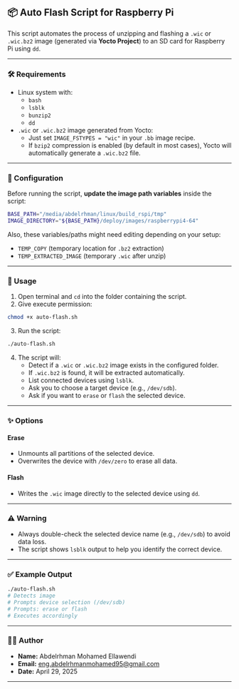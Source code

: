 ## 📦 Auto Flash Script for Raspberry Pi 

This script automates the process of unzipping and flashing a `.wic` or `.wic.bz2` image (generated via **Yocto Project**) to an SD card for Raspberry Pi  using `dd`.

---

### 🛠️ Requirements

- Linux system with:
  - `bash`
  - `lsblk`
  - `bunzip2`
  - `dd`
- `.wic` or `.wic.bz2` image generated from Yocto:
  - Just set `IMAGE_FSTYPES = "wic"` in your `.bb` image recipe.
  - If `bzip2` compression is enabled (by default in most cases), Yocto will automatically generate a `.wic.bz2` file.


---

### 🔧 Configuration

Before running the script, **update the image path variables** inside the script:

```bash
BASE_PATH="/media/abdelrhman/linux/build_rspi/tmp"
IMAGE_DIRECTORY="${BASE_PATH}/deploy/images/raspberrypi4-64"
```

Also, these variables/paths might need editing depending on your setup:

- `TEMP_COPY` (temporary location for `.bz2` extraction)
- `TEMP_EXTRACTED_IMAGE` (temporary `.wic` after unzip)

---

### 🚀 Usage

1. Open terminal and `cd` into the folder containing the script.
2. Give execute permission:

```bash
chmod +x auto-flash.sh
```

3. Run the script:

```bash
./auto-flash.sh
```

4. The script will:
   - Detect if a `.wic` or `.wic.bz2` image exists in the configured folder.
   - If `.wic.bz2` is found, it will be extracted automatically.
   - List connected devices using `lsblk`.
   - Ask you to choose a target device (e.g., `/dev/sdb`).
   - Ask if you want to `erase` or `flash` the selected device.

---

### ✨ Options

#### Erase
- Unmounts all partitions of the selected device.
- Overwrites the device with `/dev/zero` to erase all data.

#### Flash
- Writes the `.wic` image directly to the selected device using `dd`.

---

### ⚠️ Warning

- Always double-check the selected device name (e.g., `/dev/sdb`) to avoid data loss.
- The script shows `lsblk` output to help you identify the correct device.

---

### ✅ Example Output

```bash
./auto-flash.sh
# Detects image
# Prompts device selection (/dev/sdb)
# Prompts: erase or flash
# Executes accordingly
```

---

### 👨‍💻 Author

- **Name:** Abdelrhman Mohamed Ellawendi  
- **Email:** eng.abdelrhmanmohamed95@gmail.com  
- **Date:** April 29, 2025  

---